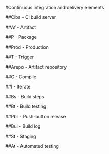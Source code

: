 #Continuous integration and delivery elements

##Cibs - CI build server

##Af - Artifact

##P - Package

##Prod - Production

##T - Trigger

##Arepo - Artifact repository

##C - Compile

##I - Iterate

##Bs - Build steps

##Bt - Build testing

##Pbr - Push-button release

##Bul - Build log

##St - Staging

##At - Automated testing
